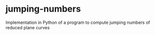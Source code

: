 # jumping-numbers
Implementation in Python of a program to compute jumping numbers of reduced plane curves

